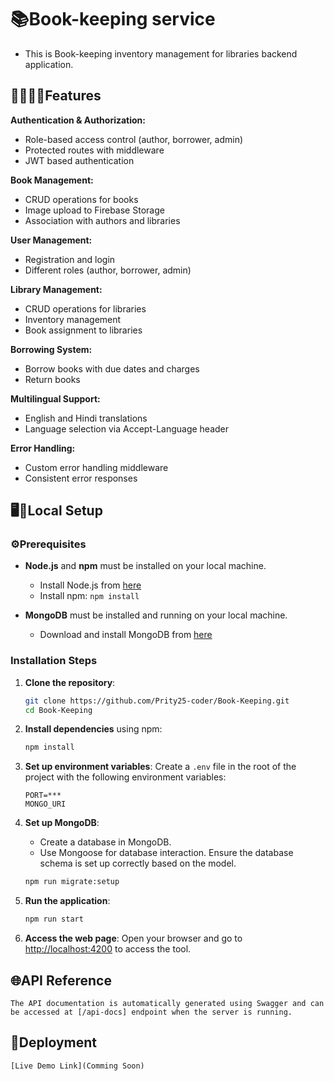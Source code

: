 
# 📚Book-keeping service
  - This is Book-keeping inventory management for libraries backend application.


## 🐱‍🏍🔅🔸Features
  **Authentication & Authorization:**
  - Role-based access control (author, borrower, admin)
  - Protected routes with middleware
  - JWT based authentication

  **Book Management:**
  - CRUD operations for books
  - Image upload to Firebase Storage
  - Association with authors and libraries

  **User Management:**
  - Registration and login
  - Different roles (author, borrower, admin)

  **Library Management:**
  - CRUD operations for libraries
  - Inventory management
  - Book assignment to libraries

  **Borrowing System:**
  - Borrow books with due dates and charges
  - Return books

  **Multilingual Support:**
  - English and Hindi translations
  - Language selection via Accept-Language header

  **Error Handling:**
  - Custom error handling middleware
  - Consistent error responses



## 🖥️📂Local Setup

### ⚙️Prerequisites
- **Node.js** and **npm** must be installed on your local machine.
  - Install Node.js from [here](https://nodejs.org/)
  - Install npm: `npm install `
  
- **MongoDB** must be installed and running on your local machine.
  - Download and install MongoDB from [here](https://www.mongodb.com/try/download/compass)

### Installation Steps

1. **Clone the repository**:
    ```bash
    git clone https://github.com/Prity25-coder/Book-Keeping.git
    cd Book-Keeping
    ```

2. **Install dependencies** using npm:
    ```bash
    npm install
    ```

3. **Set up environment variables**:
    Create a `.env` file in the root of the project with the following environment variables:

    ```
    PORT=***
    MONGO_URI
    ```

4. **Set up MongoDB**:
    - Create a database in MongoDB.
    - Use Mongoose  for database interaction. Ensure the database schema is set up correctly based on the model.

    ```bash
    npm run migrate:setup
    ```

5. **Run the application**:
    ```bash
    npm run start
    ```

6. **Access the web page**:
    Open your browser and go to [http://localhost:4200](http://localhost:4200) to access the tool.

## 🌐API Reference
    The API documentation is automatically generated using Swagger and can be accessed at [/api-docs] endpoint when the server is running.



## 🧿Deployment
    [Live Demo Link](Comming Soon)